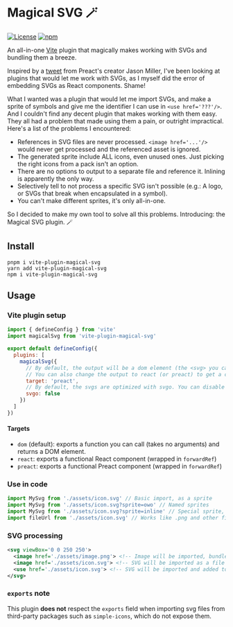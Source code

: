 # Magical SVG 🪄
[![License](https://img.shields.io/github/license/cyyynthia/vite-plugin-magical-svg.svg?style=flat-square)](https://github.com/cyyynthia/vite-plugin-magical-svg/blob/mistress/LICENSE)
[![npm](https://img.shields.io/npm/v/vite-plugin-magical-svg?style=flat-square)](https://npm.im/vite-plugin-magical-svg)

An all-in-one [Vite](https://vitejs.dev/) plugin that magically makes working with SVGs and bundling them a breeze.

Inspired by a [tweet](https://twitter.com/_developit/status/1382838799420514317) from Preact's creator Jason Miller,
I've been looking at plugins that would let me work with SVGs, as I myself did the error of embedding SVGs as React
components. Shame!

What I wanted was a plugin that would let me import SVGs, and make a sprite of symbols and give me the identifier I
can use in `<use href='???'/>`. And I couldn't find any decent plugin that makes working with them easy. They all had
a problem that made using them a pain, or outright impractical. Here's a list of the problems I encountered:

 - References in SVG files are never processed. `<image href='...'/>` would never get processed and the referenced asset is ignored.
 - The generated sprite include ALL icons, even unused ones. Just picking the right icons from a pack isn't an option.
 - There are no options to output to a separate file and reference it. Inlining is apparently the only way.
 - Selectively tell to not process a specific SVG isn't possible (e.g.: A logo, or SVGs that break when encapsulated in a symbol).
 - You can't make different sprites, it's only all-in-one.

So I decided to make my own tool to solve all this problems. Introducing: the Magical SVG plugin. 🪄

## Install
```
pnpm i vite-plugin-magical-svg
yarn add vite-plugin-magical-svg
npm i vite-plugin-magical-svg
```

## Usage
### Vite plugin setup
```js
import { defineConfig } from 'vite'
import magicalSvg from 'vite-plugin-magical-svg'

export default defineConfig({
  plugins: [
    magicalSvg({
      // By default, the output will be a dom element (the <svg> you can use inside the webpage).
      // You can also change the output to react (or preact) to get a component you can use.
      target: 'preact',
      // By default, the svgs are optimized with svgo. You can disable this by setting this to false.
      svgo: false
    })
  ]
})
```

#### Targets
 - `dom` (default): exports a function you can call (takes no arguments) and returns a DOM element.
 - `react`: exports a functional React component (wrapped in `forwardRef`)
 - `preact`: exports a functional Preact component (wrapped in `forwardRef`)

### Use in code
```js
import MySvg from './assets/icon.svg' // Basic import, as a sprite
import MySvg from './assets/icon.svg?sprite=owo' // Named sprites
import MySvg from './assets/icon.svg?sprite=inline' // Special sprite, inlined in the HTML document
import fileUrl from './assets/icon.svg' // Works like .png and other file imports
```

### SVG processing
```xml
<svg viewBox='0 0 250 250'>
  <image href='./assets/image.png'> <!-- Image will be imported, bundled, and the href will be replaced -->
  <image href='./assets/icon.svg'> <!-- SVG will be imported as a file (implicit ?file) -->
  <use href='./assets/icon.svg'> <!-- SVG will be imported and added to the sprite -->
</svg>
```

### `exports` note
This plugin **does not** respect the `exports` field when importing svg files from third-party packages such as
`simple-icons`, which do not expose them.
